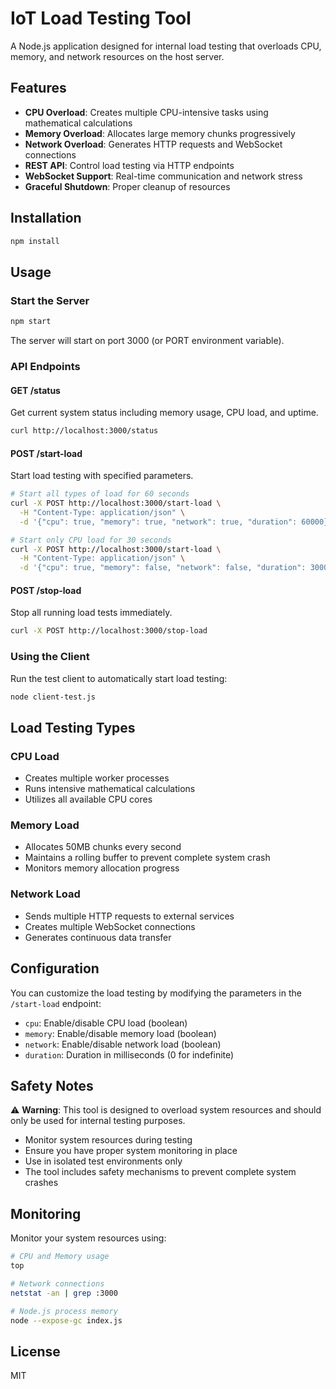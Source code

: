 # IoT Load Testing Tool

A Node.js application designed for internal load testing that overloads CPU, memory, and network resources on the host server.

## Features

- **CPU Overload**: Creates multiple CPU-intensive tasks using mathematical calculations
- **Memory Overload**: Allocates large memory chunks progressively
- **Network Overload**: Generates HTTP requests and WebSocket connections
- **REST API**: Control load testing via HTTP endpoints
- **WebSocket Support**: Real-time communication and network stress
- **Graceful Shutdown**: Proper cleanup of resources

## Installation

```bash
npm install
```

## Usage

### Start the Server

```bash
npm start
```

The server will start on port 3000 (or PORT environment variable).

### API Endpoints

#### GET /status
Get current system status including memory usage, CPU load, and uptime.

```bash
curl http://localhost:3000/status
```

#### POST /start-load
Start load testing with specified parameters.

```bash
# Start all types of load for 60 seconds
curl -X POST http://localhost:3000/start-load \
  -H "Content-Type: application/json" \
  -d '{"cpu": true, "memory": true, "network": true, "duration": 60000}'

# Start only CPU load for 30 seconds
curl -X POST http://localhost:3000/start-load \
  -H "Content-Type: application/json" \
  -d '{"cpu": true, "memory": false, "network": false, "duration": 30000}'
```

#### POST /stop-load
Stop all running load tests immediately.

```bash
curl -X POST http://localhost:3000/stop-load
```

### Using the Client

Run the test client to automatically start load testing:

```bash
node client-test.js
```

## Load Testing Types

### CPU Load
- Creates multiple worker processes
- Runs intensive mathematical calculations
- Utilizes all available CPU cores

### Memory Load
- Allocates 50MB chunks every second
- Maintains a rolling buffer to prevent complete system crash
- Monitors memory allocation progress

### Network Load
- Sends multiple HTTP requests to external services
- Creates multiple WebSocket connections
- Generates continuous data transfer

## Configuration

You can customize the load testing by modifying the parameters in the `/start-load` endpoint:

- `cpu`: Enable/disable CPU load (boolean)
- `memory`: Enable/disable memory load (boolean)
- `network`: Enable/disable network load (boolean)
- `duration`: Duration in milliseconds (0 for indefinite)

## Safety Notes

⚠️ **Warning**: This tool is designed to overload system resources and should only be used for internal testing purposes.

- Monitor system resources during testing
- Ensure you have proper system monitoring in place
- Use in isolated test environments only
- The tool includes safety mechanisms to prevent complete system crashes

## Monitoring

Monitor your system resources using:

```bash
# CPU and Memory usage
top

# Network connections
netstat -an | grep :3000

# Node.js process memory
node --expose-gc index.js
```

## License

MIT
